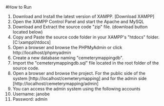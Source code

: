 #How to Run
1. Download and Install the latest version of XAMPP. [Download XAMPP]
2. Open the XAMPP Control Panel and start the Apache and MySQL
3. Download and Extract the source code "zip" file. (download button located below)
4. Copy and Paste the source code folder in your XAMPP's "htdocs" folder. [C:\xampp\htdocs\]
5. Open a browser and browse the PHPMyAdmin or click http://localhost/phpmyadmin
6. Create a new database naming "cemeterymappingdb".
7. Import the "cemeterymappingdb.sql" file located in the root folder of the source code.
8. Open a browser and browse the project. For the public side of the system [http://localhost/cemeterymapping] and for the admin side [http://localhost/cemeterymapping/admin]
9. You can access the admin system using the following accounts
10. Username: janobe
11. Password: admin
